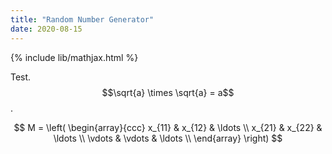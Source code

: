 ```yaml
---
title: "Random Number Generator"
date: 2020-08-15
---
```


{% include lib/mathjax.html %}

Test. $$\sqrt{a} \times \sqrt{a} = a$$.

$$
M = \left( \begin{array}{ccc}
x_{11} & x_{12} & \ldots \\
x_{21} & x_{22} & \ldots \\
\vdots & \vdots & \ldots \\
\end{array} \right)
$$
